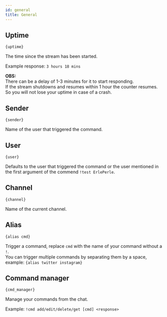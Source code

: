 ```yaml
---
id: general
title: General
---
```


## Uptime

`{uptime}`

The time since the stream has been started.

Example response: `3 hours 18 mins`

**OBS:**  
There can be a delay of 1-3 minutes for it to start responding.  
If the stream shutdowns and resumes within 1 hour the counter resumes.  
So you will not lose your uptime in case of a crash. 

## Sender

`{sender}`

Name of the user that triggered the command.

## User

`{user}`

Defaults to the user that triggered the command or the user mentioned in the first argument of the commend `!test ErlePerle`.

## Channel

`{channel}`

Name of the current channel.

## Alias

`{alias cmd}`

Trigger a command, replace `cmd` with the name of your command without a `!`.  
You can trigger multiple commands by separating them by a space, example: `{alias twitter instagram}`

## Command manager

`{cmd_manager}`

Manage your commands from the chat.

Example: `!cmd add/edit/delete/get [cmd] <response>`